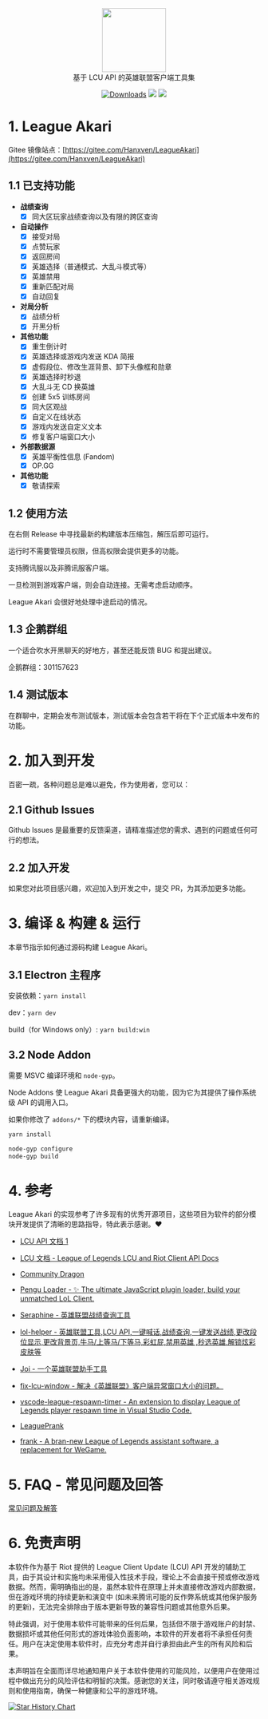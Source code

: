 <div align="center">
  <div>
    <img
    src="https://github.com/Hanxven/LeagueAkari/raw/HEAD/pictures/logo.png"
    width="128"
    height="128"
    />
  </div>
  基于 LCU API 的英雄联盟客户端工具集
</div>

<p align="center">
    <a href="https://github.com/Hanxven/LeagueAkari/releases"><img src="https://img.shields.io/github/release/Hanxven/LeagueAkari.svg?style=flat-square&maxAge=600" alt="Downloads"></a>
    <a href="https://github.com/Hanxven/LeagueAkari/releases">
    <img src="https://img.shields.io/github/downloads/Hanxven/LeagueAkari/total?style=flat&label=Downloads"></a>
    <a href="https://github.com/Hanxven/LeagueAkari/stargazers">
    <img src="https://img.shields.io/github/stars/Hanxven/LeagueAkari?style=flat&label=Stars">
  </a>
</p>

# 1. League Akari

Gitee 镜像站点：[https://gitee.com/Hanxven/LeagueAkari](https://gitee.com/Hanxven/LeagueAkari)

## 1.1 已支持功能

- **战绩查询**
  - [x] 同大区玩家战绩查询以及有限的跨区查询
- **自动操作**
  - [x] 接受对局
  - [x] 点赞玩家
  - [x] 返回房间
  - [x] 英雄选择（普通模式、大乱斗模式等）
  - [x] 英雄禁用
  - [x] 重新匹配对局
  - [x] 自动回复
- **对局分析**
  - [x] 战绩分析
  - [x] 开黑分析
- **其他功能**
  - [x] 重生倒计时
  - [x] 英雄选择或游戏内发送 KDA 简报
  - [x] 虚假段位、修改生涯背景、卸下头像框和勋章
  - [x] 英雄选择时秒退
  - [x] 大乱斗无 CD 换英雄
  - [x] 创建 5x5 训练房间
  - [x] 同大区观战
  - [x] 自定义在线状态
  - [x] 游戏内发送自定义文本
  - [x] 修复客户端窗口大小
- **外部数据源**
  - [x] 英雄平衡性信息 (Fandom)
  - [x] OP.GG
- **其他功能**
  - [x] 敬请探索

## 1.2 使用方法

在右侧 Release 中寻找最新的构建版本压缩包，解压后即可运行。

运行时不需要管理员权限，但高权限会提供更多的功能。

支持腾讯服以及非腾讯服客户端。

一旦检测到游戏客户端，则会自动连接。无需考虑启动顺序。

League Akari 会很好地处理中途启动的情况。

## 1.3 企鹅群组

一个适合吹水开黑聊天的好地方，甚至还能反馈 BUG 和提出建议。

企鹅群组：301157623

## 1.4 测试版本

在群聊中，定期会发布测试版本，测试版本会包含若干将在下个正式版本中发布的功能。

# 2. 加入到开发

百密一疏，各种问题总是难以避免，作为使用者，您可以：

## 2.1 Github Issues

Github Issues 是最重要的反馈渠道，请精准描述您的需求、遇到的问题或任何可行的想法。

## 2.2 加入开发

如果您对此项目感兴趣，欢迎加入到开发之中，提交 PR，为其添加更多功能。

# 3. 编译 & 构建 & 运行

本章节指示如何通过源码构建 League Akari。

## 3.1 Electron 主程序

安装依赖：`yarn install`

dev：`yarn dev`

build（for Windows only）: `yarn build:win`

## 3.2 Node Addon

需要 MSVC 编译环境和 `node-gyp`。

Node Addons 使 League Akari 具备更强大的功能，因为它为其提供了操作系统级 API 的调用入口。

如果你修改了 `addons/*` 下的模块内容，请重新编译。

```bash
yarn install
```

```bash
node-gyp configure
node-gyp build
```

# 4. 参考

League Akari 的实现参考了许多现有的优秀开源项目，这些项目为软件的部分模块开发提供了清晰的思路指导，特此表示感谢。❤️

- [LCU API 文档 1](https://www.mingweisamuel.com/lcu-schema/tool/#/)

- [LCU 文档 - League of Legends LCU and Riot Client API Docs](https://github.com/KebsCS/lcu-and-riotclient-api)

- [Community Dragon](https://www.communitydragon.org/documentation/assets)

- [Pengu Loader - ✨ The ultimate JavaScript plugin loader, build your unmatched LoL Client.](https://github.com/PenguLoader/PenguLoader)

- [Seraphine - 英雄联盟战绩查询工具](https://github.com/Zzaphkiel/Seraphine)

- [lol-helper - 英雄联盟工具,LCU API,一键喊话,战绩查询,一键发送战绩,更改段位显示,更改背景页,牛马/上等马/下等马,彩虹屁,禁用英雄 ,秒选英雄,解锁炫彩皮肤等](https://github.com/4379711/lol-helper)

- [Joi - 一个英雄联盟助手工具](https://github.com/watchingfun/Joi)

- [fix-lcu-window - 解决《英雄联盟》客户端异常窗口大小的问题。](https://github.com/LeagueTavern/fix-lcu-window)

- [vscode-league-respawn-timer - An extension to display League of Legends player respawn time in Visual Studio Code.](https://github.com/Coooookies/vscode-league-respawn-timer)

- [LeaguePrank](https://github.com/LeagueTavern/LeaguePrank)

- [frank - A bran-new League of Legends assistant software, a replacement for WeGame.](https://github.com/Java-S12138/frank)

# 5. FAQ - 常见问题及回答

[常见问题及解答](https://hanxven.github.io/LeagueAkari/faq.html 'FAQ')

# 6. 免责声明

本软件作为基于 Riot 提供的 League Client Update (LCU) API 开发的辅助工具，由于其设计和实施均未采用侵入性技术手段，理论上不会直接干预或修改游戏数据。然而，需明确指出的是，虽然本软件在原理上并未直接修改游戏内部数据，但在游戏环境的持续更新和演变中 (如未来腾讯可能的反作弊系统或其他保护服务的更新)，无法完全排除由于版本更新导致的兼容性问题或其他意外后果。

特此强调，对于使用本软件可能带来的任何后果，包括但不限于游戏账户的封禁、数据损坏或其他任何形式的游戏体验负面影响，本软件的开发者将不承担任何责任。用户在决定使用本软件时，应充分考虑并自行承担由此产生的所有风险和后果。

本声明旨在全面而详尽地通知用户关于本软件使用的可能风险，以便用户在使用过程中做出充分的风险评估和明智的决策。感谢您的关注，同时敬请遵守相关游戏规则和使用指南，确保一种健康和公平的游戏环境。

[![Star History Chart](https://api.star-history.com/svg?repos=Hanxven/LeagueAkari&type=Date)](https://star-history.com/#Hanxven/LeagueAkari&Date)
